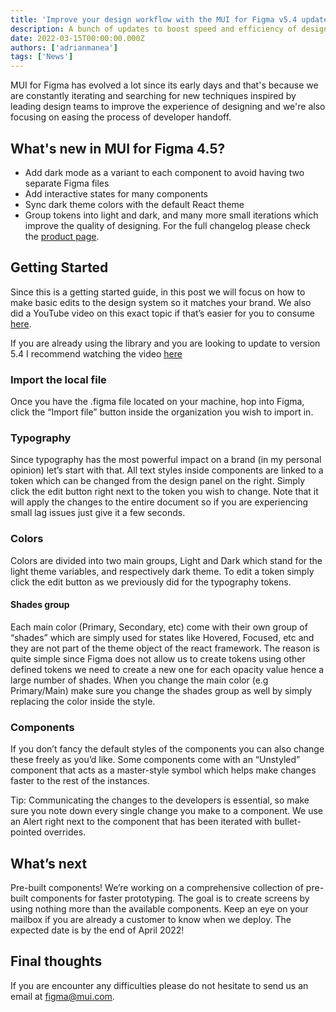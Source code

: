 ```yaml
---
title: 'Improve your design workflow with the MUI for Figma v5.4 update'
description: A bunch of updates to boost speed and efficiency of designing with MUI for Figma.
date: 2022-03-15T00:00:00.000Z
authors: ['adrianmanea']
tags: ['News']
---
```


MUI for Figma has evolved a lot since its early days and that's because we are constantly iterating and searching for new techniques inspired by leading design teams to improve the experience of designing and we're also focusing on easing the process of developer handoff.

## What's new in MUI for Figma 4.5?

- Add dark mode as a variant to each component to avoid having two separate Figma files
- Add interactive states for many components
- Sync dark theme colors with the default React theme
- Group tokens into light and dark, and many more small iterations which improve the quality of designing. For the full changelog please check the [product page](https://mui.com/store/items/figma-react/).

## Getting Started

Since this is a getting started guide, in this post we will focus on how to make basic edits to the design system so it matches your brand. We also did a YouTube video on this exact topic if that’s easier for you to consume [here](https://youtu.be/ObVSC-kTR6g).

If you are already using the library and you are looking to update to version 5.4 I recommend watching the video [here](https://youtu.be/8vgHesaY3y8)

### Import the local file

Once you have the .figma file located on your machine, hop into Figma, click the “Import file” button inside the organization you wish to import in.

### Typography

Since typography has the most powerful impact on a brand (in my personal opinion) let’s start with that. All text styles inside components are linked to a token which can be changed from the design panel on the right. Simply click the edit button right next to the token you wish to change. Note that it will apply the changes to the entire document so if you are experiencing small lag issues just give it a few seconds.

### Colors

Colors are divided into two main groups, Light and Dark which stand for the light theme variables, and respectively dark theme. To edit a token simply click the edit button as we previously did for the typography tokens.

#### Shades group

Each main color (Primary, Secondary, etc) come with their own group of “shades” which are simply used for states like Hovered, Focused, etc and they are not part of the theme object of the react framework. The reason is quite simple since Figma does not allow us to create tokens using other defined tokens we need to create a new one for each opacity value hence a large number of shades. When you change the main color (e.g Primary/Main) make sure you change the shades group as well by simply replacing the color inside the style.

### Components

If you don’t fancy the default styles of the components you can also change these freely as you’d like. Some components come with an “Unstyled” component that acts as a master-style symbol which helps make changes faster to the rest of the instances.

Tip: Communicating the changes to the developers is essential, so make sure you note down every single change you make to a component. We use an Alert right next to the component that has been iterated with bullet-pointed overrides.

## What’s next

Pre-built components! We’re working on a comprehensive collection of pre-built components for faster prototyping. The goal is to create screens by using nothing more than the available components. Keep an eye on your mailbox if you are already a customer to know when we deploy. The expected date is by the end of April 2022!

## Final thoughts

If you are encounter any difficulties please do not hesitate to send us an email at figma@mui.com.
